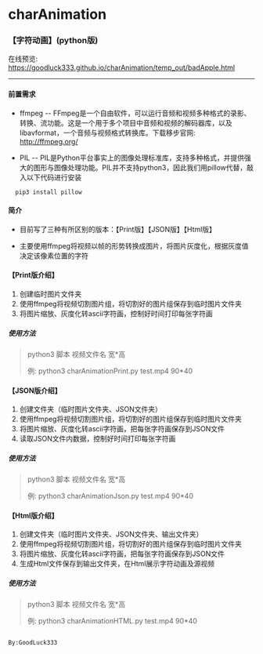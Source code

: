# charAnimation 

### 【字符动画】(python版)
在线预览: https://goodluck333.github.io/charAnimation/temp_out/badApple.html

---

#### 前置需求

* ffmpeg -- FFmpeg是一个自由软件，可以运行音频和视频多种格式的录影、转换、流功能。这是一个用于多个项目中音频和视频的解码器库，以及libavformat，一个音频与视频格式转换库。下载移步官网: http://ffmpeg.org/

* PIL -- PIL是Python平台事实上的图像处理标准库，支持多种格式，并提供强大的图形与图像处理功能。PIL并不支持python3，因此我们用pillow代替，敲入以下代码进行安装
```
  pip3 install pillow
```

#### 简介

* 目前写了三种有所区别的版本：【Print版】【JSON版】【Html版】

* 主要使用ffmpeg将视频以帧的形势转换成图片，将图片灰度化，根据灰度值决定该像素位置的字符

#### 【Print版介绍】

1. 创建临时图片文件夹
2. 使用ffmpeg将视频切割图片组，将切割好的图片组保存到临时图片文件夹
3. 将图片缩放、灰度化转ascii字符画，控制好时间打印每张字符画

##### 使用方法

> python3 脚本 视频文件名 宽*高
> 
> 例: python3 charAnimationPrint.py test.mp4 90*40

#### 【JSON版介绍】

1. 创建文件夹（临时图片文件夹、JSON文件夹）
2. 使用ffmpeg将视频切割图片组，将切割好的图片组保存到临时图片文件夹
3. 将图片缩放、灰度化转ascii字符画，把每张字符画保存到JSON文件
4. 读取JSON文件内数据，控制好时间打印每张字符画

##### 使用方法

> python3 脚本 视频文件名 宽*高
> 
> 例: python3 charAnimationJson.py test.mp4 90*40

#### 【Html版介绍】

1. 创建文件夹（临时图片文件夹、JSON文件夹、输出文件夹）
2. 使用ffmpeg将视频切割图片组，将切割好的图片组保存到临时图片文件夹
3. 将图片缩放、灰度化转ascii字符画，把每张字符画保存到JSON文件
4. 生成Html文件保存到输出文件夹，在Html展示字符动画及源视频

##### 使用方法

> python3 脚本 视频文件名 宽*高
> 
> 例: python3 charAnimationHTML.py test.mp4 90*40

                                                                                    By:GoodLuck333

